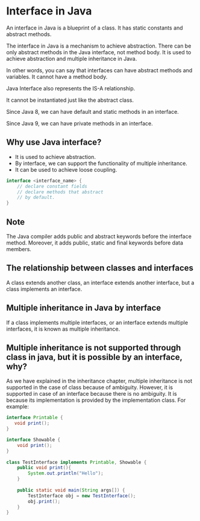 # Interface in Java
An interface in Java is a blueprint of a class. It has static constants and abstract methods.

The interface in Java is a mechanism to achieve abstraction. There can be only abstract methods in the Java interface, not method body. It is used to achieve abstraction and multiple inheritance in Java.

In other words, you can say that interfaces can have abstract methods and variables. It cannot have a method body.

Java Interface also represents the IS-A relationship.

It cannot be instantiated just like the abstract class.

Since Java 8, we can have default and static methods in an interface.

Since Java 9, we can have private methods in an interface.

## Why use Java interface?
- It is used to achieve abstraction.
- By interface, we can support the functionality of multiple inheritance.
- It can be used to achieve loose coupling.

```java
interface <interface_name> {  
    // declare constant fields  
    // declare methods that abstract   
    // by default.  
}  
```

## Note
The Java compiler adds public and abstract keywords before the interface method. Moreover, it adds public, static and final keywords before data members.

## The relationship between classes and interfaces
A class extends another class, an interface extends another interface, but a class implements an interface.

## Multiple inheritance in Java by interface
If a class implements multiple interfaces, or an interface extends multiple interfaces, it is known as multiple inheritance.

## Multiple inheritance is not supported through class in java, but it is possible by an interface, why?
As we have explained in the inheritance chapter, multiple inheritance is not supported in the case of class because of ambiguity. However, it is supported in case of an interface because there is no ambiguity. It is because its implementation is provided by the implementation class. For example:

```java
interface Printable {  
   void print();  
}  

interface Showable {  
    void print();  
}  
  
class TestInterface implements Printable, Showable {  
    public void print(){
        System.out.println("Hello");
    }  
    
    public static void main(String args[]) {  
        TestInterface obj = new TestInterface();  
        obj.print();  
    }  
}  
```

